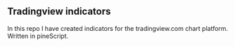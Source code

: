 ## Tradingview indicators

In this repo I have created indicators for the tradingview.com chart platform.
Written in pineScript. 
